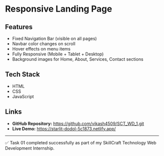 # Responsive Landing Page

## Features
- Fixed Navigation Bar (visible on all pages)
- Navbar color changes on scroll
- Hover effects on menu items
- Fully Responsive (Mobile + Tablet + Desktop)
- Background images for Home, About, Services, Contact sections

## Tech Stack
- HTML
- CSS
- JavaScript

## Links
- **GitHub Repository:** https://github.com/vikash4509/SCT_WD_1.git
- **Live Demo:** https://starlit-dodol-5c1873.netlify.app/
---
✅ Task 01 completed successfully as part of my SkillCraft Technology Web Development Internship.
